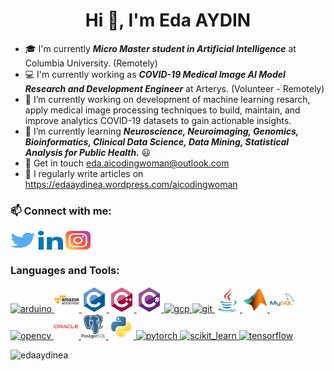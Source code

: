 <h1 align="center">Hi 👋, I'm Eda AYDIN</h1>

<!--
**edaaydinea/edaaydinea** is a ✨ _special_ ✨ repository because its `README.md` (this file) appears on your GitHub profile.-->

- 🎓 I'm currently ***Micro Master student in Artificial Intelligence*** at Columbia University. (Remotely)
- 💻 I'm currently working as ***COVID-19 Medical Image AI Model Research and Development Engineer*** at Arterys. (Volunteer - Remotely)
- 🔭 I’m currently working on development of machine learning resarch, apply medical image processing techniques to build, maintain, and improve analytics COVID-19 datasets to gain actionable insights. 
- 🌱 I’m currently learning ***Neuroscience, Neuroimaging, Genomics, Bioinformatics, Clinical Data Science, Data Mining, Statistical Analysis for Public Health.*** 😃
- 💬 Get in touch eda.aicodingwoman@outlook.com
- 📝 I regularly write articles on https://edaaydinea.wordpress.com/aicodingwoman

<h3 align="left">📫 Connect with me:</h3>
<p align="left">
<a href="https://twitter.com/edaaydinea" target="blank"><img align="center" src="https://github.com/edaaydinea/social-icons/blob/main/twitter.svg" alt="edaaydinea" height="30" width="40" /></a>
<a href="https://linkedin.com/in/edaaydinea" target="blank"><img align="center" src="https://github.com/edaaydinea/social-icons/blob/main/linkedin.svg" alt="edaaydinea" height="30" width="40" /></a>
<a href="https://www.instagram.com/ai.codingwoman/" target="blank"><img align="center" src="https://github.com/edaaydinea/social-icons/blob/main/instagram.svg" height="30" width="40" /></a>
</p>

<h3 align="left">Languages and Tools:</h3>
<p align="left"> <a href="https://www.arduino.cc/" target="_blank"> <img src="https://cdn.worldvectorlogo.com/logos/arduino-1.svg" alt="arduino" width="40" height="40"/> </a> <a href="https://aws.amazon.com" target="_blank"> <img src="https://raw.githubusercontent.com/devicons/devicon/master/icons/amazonwebservices/amazonwebservices-original-wordmark.svg" alt="aws" width="40" height="40"/> 
</a> <a href="https://www.cprogramming.com/" target="_blank"> <img src="https://raw.githubusercontent.com/devicons/devicon/master/icons/c/c-original.svg" alt="c" width="40" height="40"/> </a> <a href="https://www.w3schools.com/cpp/" target="_blank"> <img src="https://raw.githubusercontent.com/devicons/devicon/master/icons/cplusplus/cplusplus-original.svg" alt="cplusplus" width="40" height="40"/> </a> <a href="https://www.w3schools.com/cs/" target="_blank"> <img src="https://raw.githubusercontent.com/devicons/devicon/master/icons/csharp/csharp-original.svg" alt="csharp" width="40" height="40"/> </a> <a href="https://cloud.google.com" target="_blank"> <img src="https://www.vectorlogo.zone/logos/google_cloud/google_cloud-icon.svg" alt="gcp" width="40" height="40"/> </a> <a href="https://git-scm.com/" target="_blank"> <img src="https://www.vectorlogo.zone/logos/git-scm/git-scm-icon.svg" alt="git" width="40" height="40"/> </a> 
<a href="https://www.java.com" target="_blank"> <img src="https://raw.githubusercontent.com/devicons/devicon/master/icons/java/java-original.svg" alt="java" width="40" height="40"/> </a> 
<a href="https://www.mathworks.com/" target="_blank"> <img src="https://github.com/edaaydinea/social-icons/blob/main/matlab.svg" alt="matlab" width="40" height="40"/> </a> <a href="https://www.mysql.com/" target="_blank"> <img src="https://raw.githubusercontent.com/devicons/devicon/master/icons/mysql/mysql-original-wordmark.svg" alt="mysql" width="40" height="40"/> </a> <a href="https://opencv.org/" target="_blank"> <img src="https://www.vectorlogo.zone/logos/opencv/opencv-icon.svg" alt="opencv" width="40" height="40"/> </a> <a href="https://www.oracle.com/" target="_blank"> <img src="https://raw.githubusercontent.com/devicons/devicon/master/icons/oracle/oracle-original.svg" alt="oracle" width="40" height="40"/> </a> <a href="https://www.postgresql.org" target="_blank"> <img src="https://raw.githubusercontent.com/devicons/devicon/master/icons/postgresql/postgresql-original-wordmark.svg" alt="postgresql" width="40" height="40"/> </a> <a href="https://www.python.org" target="_blank"> <img src="https://raw.githubusercontent.com/devicons/devicon/master/icons/python/python-original.svg" alt="python" width="40" height="40"/> </a> <a href="https://pytorch.org/" target="_blank"> <img src="https://www.vectorlogo.zone/logos/pytorch/pytorch-icon.svg" alt="pytorch" width="40" height="40"/> </a> <a href="https://scikit-learn.org/" target="_blank"> <img src="https://upload.wikimedia.org/wikipedia/commons/0/05/Scikit_learn_logo_small.svg" alt="scikit_learn" width="40" height="40"/> </a> <a href="https://www.tensorflow.org" target="_blank"> <img src="https://www.vectorlogo.zone/logos/tensorflow/tensorflow-icon.svg" alt="tensorflow" width="40" height="40"/> </a> </p>

<p><img align="left" src="https://github-readme-stats.vercel.app/api/top-langs?username=edaaydinea&show_icons=true&locale=en&layout=compact" alt="edaaydinea" /></p>

